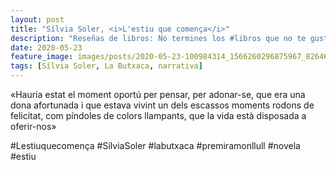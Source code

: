 ```yaml
---
layout: post
title: "Sílvia Soler, <i>L'estiu que comença</i>"
description: "Reseñas de libros: No termines los #libros que no te gustan. I els #llibres que t'agraden llegeix-los tants cops com calgui."
date: 2020-05-23
feature_image: images/posts/2020-05-23-100984314_1566260296875967_8264674328749963493_n_17904148267461116.jpg
tags: [Sílvia Soler, La Butxaca, narrativa]
---
```


«Hauria estat el moment oportú per pensar, per adonar-se, que era una dona afortunada i que estava vivint un dels escassos moments rodons de felicitat, com píndoles de colors llampants, que la vida està disposada a oferir-nos»
<!--more-->

#Lestiuquecomença #SílviaSoler #labutxaca #premiramonllull #novela #estiu


